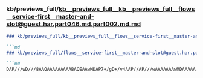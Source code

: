 ### kb/previews_full/kb__previews_full__kb__previews_full__flows__service-first__master-and-slot@guest.har.part046.md.part002.md.md

```md
### kb/previews_full/kb__previews_full__flows__service-first__master-and-slot@guest.har.part046.md.part002.md

```md
### kb/previews_full/flows__service-first__master-and-slot@guest.har.part046.md (part 002)

```md
DAP///wD///8AAQAAAAAAAAABAQEAAwMDAP7+/gD+/v4AAP//AP///wAAAAAAAwMDAAAAA
```

```

```

```
